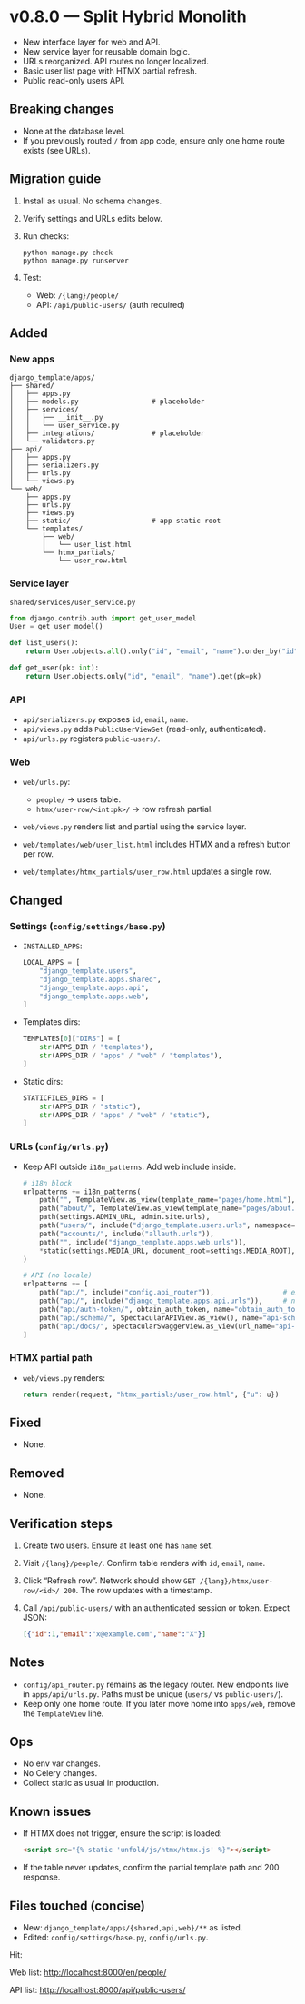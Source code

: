 # v0.8.0 — Split Hybrid Monolith

* New interface layer for web and API.
* New service layer for reusable domain logic.
* URLs reorganized. API routes no longer localized.
* Basic user list page with HTMX partial refresh.
* Public read-only users API.

## Breaking changes

* None at the database level.
* If you previously routed `/` from app code, ensure only one home route exists (see URLs).

## Migration guide

1. Install as usual. No schema changes.
2. Verify settings and URLs edits below.
3. Run checks:

   ```
   python manage.py check
   python manage.py runserver
   ```
4. Test:

   * Web: `/{lang}/people/`
   * API: `/api/public-users/` (auth required)

## Added

### New apps

```
django_template/apps/
├── shared/
│   ├── apps.py
│   ├── models.py                  # placeholder
│   ├── services/
│   │   ├── __init__.py
│   │   └── user_service.py
│   ├── integrations/              # placeholder
│   └── validators.py
├── api/
│   ├── apps.py
│   ├── serializers.py
│   ├── urls.py
│   └── views.py
└── web/
    ├── apps.py
    ├── urls.py
    ├── views.py
    ├── static/                    # app static root
    └── templates/
        ├── web/
        │   └── user_list.html
        └── htmx_partials/
            └── user_row.html
```

### Service layer

`shared/services/user_service.py`

```python
from django.contrib.auth import get_user_model
User = get_user_model()

def list_users():
    return User.objects.all().only("id", "email", "name").order_by("id")

def get_user(pk: int):
    return User.objects.only("id", "email", "name").get(pk=pk)
```

### API

* `api/serializers.py` exposes `id`, `email`, `name`.
* `api/views.py` adds `PublicUserViewSet` (read-only, authenticated).
* `api/urls.py` registers `public-users/`.

### Web

* `web/urls.py`:

  * `people/` → users table.
  * `htmx/user-row/<int:pk>/` → row refresh partial.
* `web/views.py` renders list and partial using the service layer.
* `web/templates/web/user_list.html` includes HTMX and a refresh button per row.
* `web/templates/htmx_partials/user_row.html` updates a single row.

## Changed

### Settings (`config/settings/base.py`)

* `INSTALLED_APPS`:

  ```python
  LOCAL_APPS = [
      "django_template.users",
      "django_template.apps.shared",
      "django_template.apps.api",
      "django_template.apps.web",
  ]
  ```
* Templates dirs:

  ```python
  TEMPLATES[0]["DIRS"] = [
      str(APPS_DIR / "templates"),
      str(APPS_DIR / "apps" / "web" / "templates"),
  ]
  ```
* Static dirs:

  ```python
  STATICFILES_DIRS = [
      str(APPS_DIR / "static"),
      str(APPS_DIR / "apps" / "web" / "static"),
  ]
  ```

### URLs (`config/urls.py`)

* Keep API outside `i18n_patterns`. Add web include inside.

  ```python
  # i18n block
  urlpatterns += i18n_patterns(
      path("", TemplateView.as_view(template_name="pages/home.html"), name="home"),
      path("about/", TemplateView.as_view(template_name="pages/about.html"), name="about"),
      path(settings.ADMIN_URL, admin.site.urls),
      path("users/", include("django_template.users.urls", namespace="users")),
      path("accounts/", include("allauth.urls")),
      path("", include("django_template.apps.web.urls")),
      *static(settings.MEDIA_URL, document_root=settings.MEDIA_ROOT),
  )

  # API (no locale)
  urlpatterns += [
      path("api/", include("config.api_router")),                 # existing users router
      path("api/", include("django_template.apps.api.urls")),     # new API endpoints
      path("api/auth-token/", obtain_auth_token, name="obtain_auth_token"),
      path("api/schema/", SpectacularAPIView.as_view(), name="api-schema"),
      path("api/docs/", SpectacularSwaggerView.as_view(url_name="api-schema"), name="api-docs"),
  ]
  ```

### HTMX partial path

* `web/views.py` renders:

  ```python
  return render(request, "htmx_partials/user_row.html", {"u": u})
  ```

## Fixed

* None.

## Removed

* None.

## Verification steps

1. Create two users. Ensure at least one has `name` set.
2. Visit `/{lang}/people/`. Confirm table renders with `id`, `email`, `name`.
3. Click “Refresh row”. Network should show `GET /{lang}/htmx/user-row/<id>/ 200`. The row updates with a timestamp.
4. Call `/api/public-users/` with an authenticated session or token. Expect JSON:

   ```json
   [{"id":1,"email":"x@example.com","name":"X"}]
   ```

## Notes

* `config/api_router.py` remains as the legacy router. New endpoints live in `apps/api/urls.py`. Paths must be unique (`users/` vs `public-users/`).
* Keep only one home route. If you later move home into `apps/web`, remove the `TemplateView` line.

## Ops

* No env var changes.
* No Celery changes.
* Collect static as usual in production.

## Known issues

* If HTMX does not trigger, ensure the script is loaded:

  ```html
  <script src="{% static 'unfold/js/htmx/htmx.js' %}"></script>
  ```
* If the table never updates, confirm the partial template path and 200 response.

## Files touched (concise)

* New: `django_template/apps/{shared,api,web}/**` as listed.
* Edited: `config/settings/base.py`, `config/urls.py`.

Hit:

Web list: [http://localhost:8000/en/people/](http://localhost:8000/en/people/)

API list: [http://localhost:8000/api/public-users/](http://localhost:8000/api/public-users/)